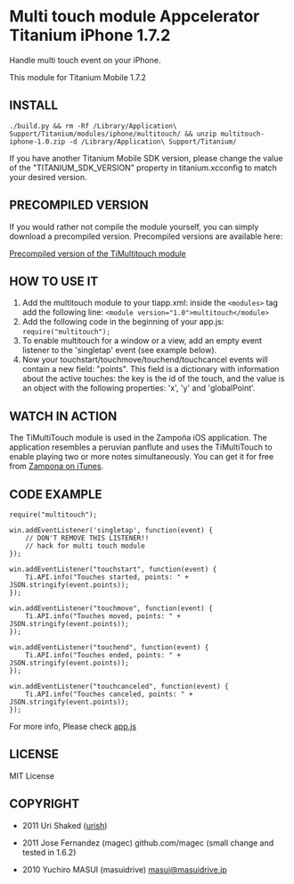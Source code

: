 Multi touch module Appcelerator Titanium iPhone 1.7.2
===========================================

Handle multi touch event on your iPhone.

This module for Titanium Mobile 1.7.2


INSTALL
--------------

	./build.py && rm -Rf /Library/Application\ Support/Titanium/modules/iphone/multitouch/ && unzip multitouch-iphone-1.0.zip -d /Library/Application\ Support/Titanium/

If you have another Titanium Mobile SDK version, please change the value of the "TITANIUM_SDK_VERSION" property in titanium.xcconfig to match your desired version.

PRECOMPILED VERSION
--------------
If you would rather not compile the module yourself, you can simply download a precompiled version.
Precompiled versions are available here:

[Precompiled version of the TiMultitouch module](https://github.com/urish/TiMultitouch/blob/master/dist)

HOW TO USE IT
-------------
1. Add the multitouch module to your tiapp.xml: inside the `<modules>` tag add the following line:
	`<module version="1.0">multitouch</module>`
2. Add the following code in the beginning of your app.js:
	`require("multitouch");`
3. To enable multitouch for a window or a view, add an empty event listener to the 'singletap' event 
	(see example below).
4. Now your touchstart/touchmove/touchend/touchcancel events will contain a new field: "points". 
	This field is a dictionary with information about the active touches: the key is the id of the touch, 
	and the value is an object with the following properties: 'x', 'y' and 'globalPoint'.

WATCH IN ACTION
--------------
The TiMultiTouch module is used in the Zampoña iOS application. The application resembles a peruvian panflute and
uses the TiMultiTouch to enable playing two or more notes simultaneously. You can get it for free from [Zampona on iTunes].

CODE EXAMPLE
--------------

	require("multitouch");
	
	win.addEventListener('singletap', function(event) {
		// DON'T REMOVE THIS LISTENER!!
		// hack for multi touch module
	});
	
	win.addEventListener("touchstart", function(event) {
		Ti.API.info("Touches started, points: " + JSON.stringify(event.points));
	});

	win.addEventListener("touchmove", function(event) {
		Ti.API.info("Touches moved, points: " + JSON.stringify(event.points));
	});
	
	win.addEventListener("touchend", function(event) {
		Ti.API.info("Touches ended, points: " + JSON.stringify(event.points));
	});
	
	win.addEventListener("touchcanceled", function(event) {
		Ti.API.info("Touches canceled, points: " + JSON.stringify(event.points));
	});

For more info, Please check [app.js](https://github.com/urish/TiMultitouch/blob/master/example/app.js)


LICENSE
--------------
MIT License


COPYRIGHT
--------------
* 2011 Uri Shaked ([urish](https://github.com/urish))
* 2011 Jose Fernandez (magec) github.com/magec (small change and tested in 1.6.2)
* 2010 Yuchiro MASUI (masuidrive) <masui@masuidrive.jp>

  [Zampona on iTunes]: http://itunes.apple.com/us/app/zampona/id448009267?mt=8
